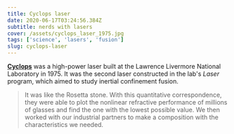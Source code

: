 ```yaml
---
title: Cyclops laser
date: 2020-06-17T03:24:56.384Z
subtitle: nerds with lasers
cover: /assets/cyclops_laser_1975.jpg
tags: ['science', 'lasers', 'fusion']
slug: cyclops-laser
---
```


**[Cyclops](https://en.wikipedia.org/wiki/Cyclops_laser)** was a high-power laser built at the Lawrence Livermore National Laboratory in 1975. It was the second laser constructed in the lab's *Laser* program, which aimed to study inertial confinement fusion.


> It was like the Rosetta stone. With this quantitative correspondence, they were able to plot the nonlinear refractive performance of millions of glasses and find the one with the lowest possible value. We then worked with our industrial partners to make a composition with the characteristics we needed.
